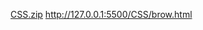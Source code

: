 [CSS.zip](https://github.com/user-attachments/files/17843367/CSS.zip)
http://127.0.0.1:5500/CSS/brow.html
